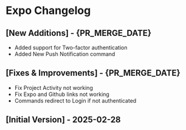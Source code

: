 # Expo Changelog

## [New Additions] - {PR_MERGE_DATE}
- Added support for Two-factor authentication
- Added New Push Notification command

 ## [Fixes & Improvements] - {PR_MERGE_DATE}
- Fix Project Activity not working
- Fix Expo and Github links not working
- Commands redirect to Login if not authenticated

## [Initial Version] - 2025-02-28
